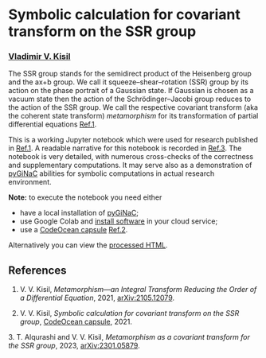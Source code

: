 # Symbolic calculation for covariant transform on the SSR group

### [Vladimir V. Kisil](http://v-v-kisil.rf.gd/)

The SSR group stands for the semidirect product of the Heisenberg group and the ax+b group. We call it squeeze–shear–rotation (SSR) group by its action on the phase portrait of a Gaussian state. If  Gaussian is chosen as a vacuum state then the action of the Schrödinger–Jacobi group reduces to the action of the SSR group. We call the respective covariant transform (aka the coherent state transform) *metamorphism* for its transformation of partial differential equations [Ref.1](#refKisil21c). 

This is a working Jupyter notebook which were used for research published in [Ref.1](#refKisil21c). A readable narrative for this notebook is recorded in [Ref.3](#refAlqurashiKisil23a). The notebook is very detailed, with numerous cross-checks of the correctness and supplementary computations. It may serve also as a demonstration of [pyGiNaC](http://moebinv.sourceforge.net/pyGiNaC.html) abilities for symbolic computations in actual research environment. 

**Note:** to execute the notebook you need either
+ have a local installation of  [pyGiNaC](http://moebinv.sourceforge.net/pyGiNaC.html);
+ use Google Colab and [install software](https://github.com/vvkisil/MoebInv-notebooks/blob/master/Introduction/Software_installation_GUI_integration.ipynb) in your cloud service;
+ use a [CodeOcean capsule](https://codeocean.com/capsule/2676832/tree)  [Ref.2](#refKisil21b).

Alternatively you can view the [processed HTML](http://v-v-kisil.rf.gd/SSR-group-computations/ssr_group.html).

## References

   <a id="refKisil21c"></a>
1. V. V. Kisil, *Metamorphism—an Integral Transform Reducing the Order of a Differential Equation*, 2021, [arXiv:2105.12079](http://arxiv.org/abs/2105.12079).

   <a id="refKisil21b"></a>
2.  V. V. Kisil, *Symbolic calculation for covariant transform on the SSR group*, [CodeOcean capsule](https://codeocean.com/capsule/2676832/tree), 2021.

   <a id="refAlqurashiKisil23a"></a>
3. T. Alqurashi and V. V. Kisil, *Metamorphism as a covariant transform for the SSR group*, 2023, [arXiv:2301.05879](http://arxiv.org/abs/2301.05879).
